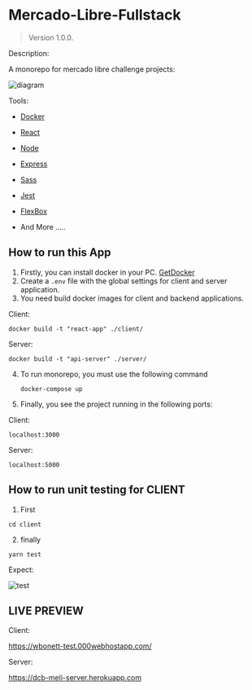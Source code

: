 # Mercado-Libre-Fullstack

> Version 1.0.0.

Description:

A monorepo for mercado libre challenge projects:

![diagram](https://wbonett-test.000webhostapp.com/diagrama.jpg)

Tools:

- [Docker](https://www.docker.com/)
- [React](https://reactjs.org/)
- [Node](https://nodejs.org/en/)
- [Express](https://expressjs.com/)
- [Sass](https://sass-lang.com/)
- [Jest](https://jestjs.io/)
- [FlexBox](https://developer.mozilla.org/en-US/docs/Web/CSS/CSS_Flexible_Box_Layout/Basic_Concepts_of_Flexbox)

- And More .....

## How to run this App

1. Firstly, you can install docker in your PC. [GetDocker](https://www.docker.com/get-started)
2. Create a `.env` file with the global settings for client and server application.
3. You need build docker images for client and backend applications.

Client:

```
docker build -t "react-app" ./client/
```

Server:

```
docker build -t "api-server" ./server/
```

4. To run monorepo, you must use the following command

   ```
   docker-compose up
   ```

5. Finally, you see the project running in the following ports:

Client:

```
localhost:3000
```

Server:

```
localhost:5000
```

## How to run unit testing for CLIENT

1. First
```
cd client
```

2. finally 

```
yarn test
```

Expect: 

![test](https://wbonett-test.000webhostapp.com/test.png)


## LIVE PREVIEW

Client: 

https://wbonett-test.000webhostapp.com/

Server:

https://dcb-meli-server.herokuapp.com



